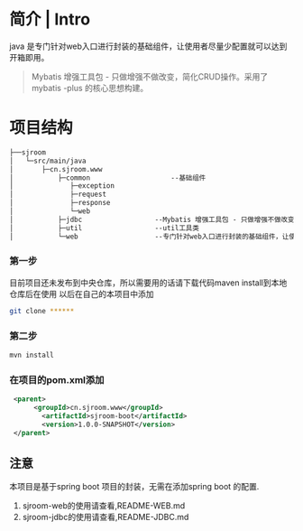# 简介 | Intro
java 是专门针对web入口进行封装的基础组件，让使用者尽量少配置就可以达到开箱即用。
> Mybatis 增强工具包 - 只做增强不做改变，简化CRUD操作。采用了mybatis -plus 的核心思想构建。

# 项目结构
```xml
├──sjroom
│  	└─src/main/java
│  		├─cn.sjroom.www
│  		    ├─common 					--基础组件
│              ├─exception                
│              ├─request                  
│              ├─response 
│              └─web	
│  		    ├─jdbc					--Mybatis 增强工具包 - 只做增强不做改变，简化CRUD操作。采用了mybatis -plus 的核心思想构建
│  		    ├─util					--util工具类
│  		    └─web					--专门针对web入口进行封装的基础组件，让使用者尽量少配置就可以达到开箱即用。
```

### 第一步
目前项目还未发布到中央仓库，所以需要用的话请下载代码maven install到本地仓库后在使用
以后在自己的本项目中添加
```bash
git clone ******
```
### 第二步
```bash
mvn install
```
### 在项目的pom.xml添加
```xml
 <parent>
      <groupId>cn.sjroom.www</groupId>
        <artifactId>sjroom-boot</artifactId>
        <version>1.0.0-SNAPSHOT</version>
 </parent>
```

## 注意
本项目是基于spring boot 项目的封装，无需在添加spring boot 的配置.
1. sjroom-web的使用请查看,README-WEB.md
2. sjroom-jdbc的使用请查看,README-JDBC.md

